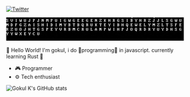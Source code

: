 
[![Twitter](https://img.shields.io/badge/Follow-@Gokul_ov-1DA1F2?style=for-the-badge&logo=twitter&logoColor=white)](https://twitter.com/Gokul_ov)

<img src="https://github.com/gokul810/gokul810/blob/main/ezgif.com-crop.gif" alt="Matrix">

👋 Hello World! I'm gokul, i do 🌟programming🌟 in javascript. currently learning Rust 🦀

- 🎮 Programmer
- ⚙️ Tech enthusiast 

![Gokul K's GitHub stats](https://github-readme-stats.vercel.app/api?username=gokul810&show_icons=true&theme=tokyonight)

